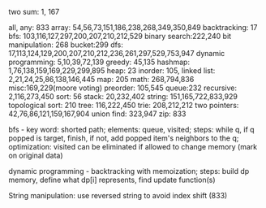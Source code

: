 two sum: 1, 167


all, any: 833
array: 54,56,73,151,186,238,268,349,350,849
backtracking: 17
bfs: 103,116,127,297,200,207,210,212,529
binary search:222,240
bit manipulation: 268
bucket:299
dfs: 17,113,124,129,200,207,210,212,236,261,297,529,753,947
dynamic programming: 5,10,39,72,139
greedy: 45,135
hashmap: 1,76,138,159,169,229,299,895
heap: 23
inorder: 105,
linked list: 2,21,24,25,86,138,146,445
map: 205
math: 268,794,836
misc:169,229(moore voting)
preorder: 105,545
queue:232
recursive: 2,116,273,450
sort: 56
stack: 20,232,402
string: 151,165,722,833,929
topological sort: 210
tree: 116,222,450
trie: 208,212,212
two pointers: 42,76,86,121,159,167,904
union find: 323,947
zip: 833


bfs - key word: shorted path; elements: queue, visited; steps: while q, if q popped is target, finish, if not, add popped item's neighbors to the q; optimization: visited can be eliminated if allowed to change memory (mark on original data)

dynamic programming -
backtracking with memoization; steps: build dp memory, define what dp[i] represents, find update function(s)

String manipulation:
use reversed string to avoid index shift (833)
